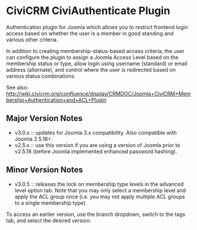 CiviCRM CiviAuthenticate Plugin
===============================

Authentication plugin for Joomla which allows you to restrict frontend login access based on whether the user is a member in good standing and various other criteria.

In addition to creating membership-status-based access criteria, the user can configure the plugin to assign a Joomla Access Level based on the membership status or type, allow login using username (standard) or email address (alternate), and control where the user is redirected based on various status combinations.

See also: http://wiki.civicrm.org/confluence/display/CRMDOC/Joomla+CiviCRM+Membership+Authentication+and+ACL+Plugin

Major Version Notes
-------------

* v3.0.x :: updates for Joomla 3.x compatibility. Also compatible with Joomla 2.5.18+.
* v2.5.x :: use this version if you are using a version of Joomla prior to v2.5.18 (before Joomla implemented enhanced password hashing).

Minor Version Notes
-------------

* v3.0.5 :: releases the lock on membership type levels in the advanced level option tab. Note that you may only select a membership level and apply the ACL group once (i.e. you may not apply multiple ACL groups to a single membership type).

To access an earlier version, use the branch dropdown, switch to the tags tab, and select the desired version.
